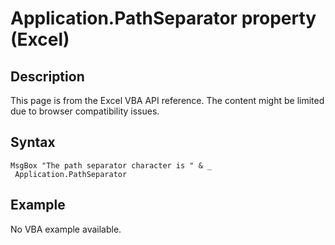 # Application.PathSeparator property (Excel)

## Description
This page is from the Excel VBA API reference. The content might be limited due to browser compatibility issues.

## Syntax
```vba
MsgBox "The path separator character is " & _ 
 Application.PathSeparator
```

## Example
No VBA example available.
